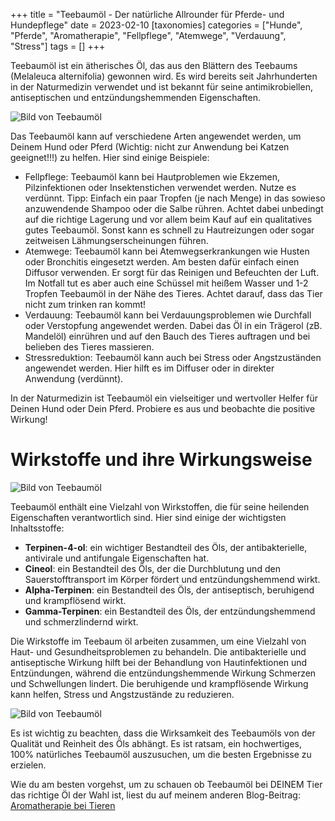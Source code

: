 +++
title = "Teebaumöl - Der natürliche Allrounder für Pferde- und Hundepflege"
date = 2023-02-10
[taxonomies]
categories = ["Hunde", "Pferde", "Aromatherapie", "Fellpflege", "Atemwege", "Verdauung", "Stress"]
tags = []
+++

Teebaumöl ist ein ätherisches Öl, das aus den Blättern des Teebaums (Melaleuca alternifolia) gewonnen wird. Es wird bereits seit Jahrhunderten in der Naturmedizin verwendet und ist bekannt für seine antimikrobiellen, antiseptischen und entzündungshemmenden Eigenschaften.
<!-- more -->

<img src="https://www.tierheilpraxis-jessican.de/img/blog/teebaumoel_1.png" alt="Bild von Teebaumöl" style="max-width: 100%"/>

Das Teebaumöl kann auf verschiedene Arten angewendet werden, um Deinem Hund oder Pferd (Wichtig: nicht zur Anwendung bei Katzen geeignet!!!) zu helfen. Hier sind einige Beispiele:

- Fellpflege: Teebaumöl kann bei Hautproblemen wie Ekzemen, Pilzinfektionen oder Insektenstichen verwendet werden. Nutze es verdünnt. Tipp:  Einfach ein paar Tropfen (je nach Menge) in das sowieso anzuwendende Shampoo oder die Salbe rühren. Achtet dabei unbedingt auf die richtige Lagerung und vor allem beim Kauf auf ein qualitatives gutes Teebaumöl. Sonst kann es schnell zu Hautreizungen oder sogar zeitweisen Lähmungserscheinungen führen.
- Atemwege: Teebaumöl kann bei Atemwegserkrankungen wie Husten oder Bronchitis eingesetzt werden. Am besten dafür einfach einen Diffusor verwenden. Er sorgt für das Reinigen und Befeuchten der Luft. Im Notfall tut es aber auch eine Schüssel mit heißem Wasser und 1-2 Tropfen Teebaumöl in der Nähe des Tieres. Achtet darauf, dass das Tier nicht zum trinken ran kommt! 
- Verdauung: Teebaumöl kann bei Verdauungsproblemen wie Durchfall oder Verstopfung angewendet werden. Dabei das Öl in ein Trägerol (zB. Mandelöl) einrühren und auf den Bauch des Tieres auftragen und bei belieben des Tieres massieren.
- Stressreduktion: Teebaumöl kann auch bei Stress oder Angstzuständen angewendet werden. Hier hilft es im Diffuser oder in direkter Anwendung (verdünnt).

In der Naturmedizin ist Teebaumöl ein vielseitiger und wertvoller Helfer für Deinen Hund oder Dein Pferd. Probiere es aus und beobachte die positive Wirkung!

# Wirkstoffe und ihre Wirkungsweise
<img src="https://www.tierheilpraxis-jessican.de/img/blog/teebaumoel_2.png" alt="Bild von Teebaumöl" style="max-width: 100%"/>

Teebaumöl enthält eine Vielzahl von Wirkstoffen, die für seine heilenden Eigenschaften verantwortlich sind. Hier sind einige der wichtigsten Inhaltsstoffe:

- **Terpinen-4-ol**: ein wichtiger Bestandteil des Öls, der antibakterielle, antivirale und antifungale Eigenschaften hat.
- **Cineol**: ein Bestandteil des Öls, der die Durchblutung und den Sauerstofftransport im Körper fördert und entzündungshemmend wirkt.
- **Alpha-Terpinen**: ein Bestandteil des Öls, der antiseptisch, beruhigend und krampflösend wirkt.
- **Gamma-Terpinen**: ein Bestandteil des Öls, der entzündungshemmend und schmerzlindernd wirkt.

Die Wirkstoffe im Teebaum öl arbeiten zusammen, um eine Vielzahl von Haut- und Gesundheitsproblemen zu behandeln. Die antibakterielle und antiseptische Wirkung hilft bei der Behandlung von Hautinfektionen und Entzündungen, während die entzündungshemmende Wirkung Schmerzen und Schwellungen lindert. Die beruhigende und krampflösende Wirkung kann helfen, Stress und Angstzustände zu reduzieren.

<img src="https://www.tierheilpraxis-jessican.de/img/blog/teebaumoel_3.png" alt="Bild von Teebaumöl" style="max-width: 100%"/>

Es ist wichtig zu beachten, dass die Wirksamkeit des Teebaumöls von der Qualität und Reinheit des Öls abhängt. Es ist ratsam, ein hochwertiges, 100% natürliches Teebaumöl auszusuchen, um die besten Ergebnisse zu erzielen.

Wie du am besten vorgehst, um zu schauen ob Teebaumöl bei DEINEM Tier das richtige Öl der Wahl ist, liest du auf meinem anderen Blog-Beitrag:
<a href="https://tierheilpraxis-jessican.de/pages/blog/aroma_tiere/" class="btn btn-success">Aromatherapie bei Tieren</a>